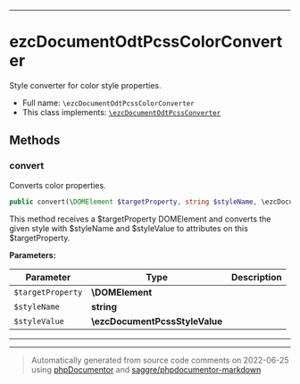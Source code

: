 ***

# ezcDocumentOdtPcssColorConverter

Style converter for color style properties.



* Full name: `\ezcDocumentOdtPcssColorConverter`
* This class implements:
[`\ezcDocumentOdtPcssConverter`](./ezcDocumentOdtPcssConverter.md)




## Methods


### convert

Converts color properties.

```php
public convert(\DOMElement $targetProperty, string $styleName, \ezcDocumentPcssStyleValue $styleValue): mixed
```

This method receives a $targetProperty DOMElement and converts the given
style with $styleName and $styleValue to attributes on this
$targetProperty.






**Parameters:**

| Parameter | Type | Description |
|-----------|------|-------------|
| `$targetProperty` | **\DOMElement** |  |
| `$styleName` | **string** |  |
| `$styleValue` | **\ezcDocumentPcssStyleValue** |  |




***


***
> Automatically generated from source code comments on 2022-06-25 using [phpDocumentor](http://www.phpdoc.org/) and [saggre/phpdocumentor-markdown](https://github.com/Saggre/phpDocumentor-markdown)
